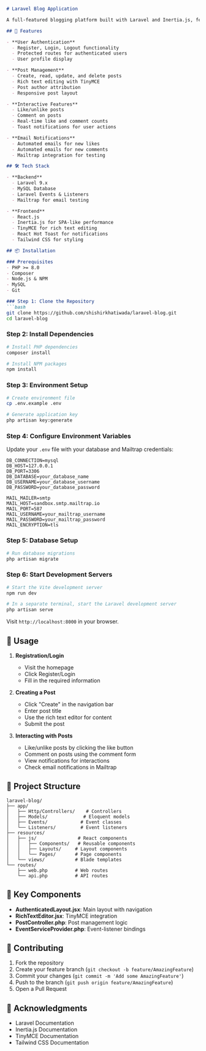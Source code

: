 ```markdown:README.md
# Laravel Blog Application

A full-featured blogging platform built with Laravel and Inertia.js, featuring user authentication, post creation with rich text editing, comments, likes, and real-time notifications.

## 🚀 Features

- **User Authentication**
  - Register, Login, Logout functionality
  - Protected routes for authenticated users
  - User profile display

- **Post Management**
  - Create, read, update, and delete posts
  - Rich text editing with TinyMCE
  - Post author attribution
  - Responsive post layout

- **Interactive Features**
  - Like/unlike posts
  - Comment on posts
  - Real-time like and comment counts
  - Toast notifications for user actions

- **Email Notifications**
  - Automated emails for new likes
  - Automated emails for new comments
  - Mailtrap integration for testing

## 🛠️ Tech Stack

- **Backend**
  - Laravel 9.x
  - MySQL Database
  - Laravel Events & Listeners
  - Mailtrap for email testing

- **Frontend**
  - React.js
  - Inertia.js for SPA-like performance
  - TinyMCE for rich text editing
  - React Hot Toast for notifications
  - Tailwind CSS for styling

## 📦 Installation

### Prerequisites
- PHP >= 8.0
- Composer
- Node.js & NPM
- MySQL
- Git

### Step 1: Clone the Repository
```bash
git clone https://github.com/shishirkhatiwada/laravel-blog.git
cd laravel-blog
```

### Step 2: Install Dependencies
```bash
# Install PHP dependencies
composer install

# Install NPM packages
npm install
```

### Step 3: Environment Setup
```bash
# Create environment file
cp .env.example .env

# Generate application key
php artisan key:generate
```

### Step 4: Configure Environment Variables
Update your `.env` file with your database and Mailtrap credentials:
```env
DB_CONNECTION=mysql
DB_HOST=127.0.0.1
DB_PORT=3306
DB_DATABASE=your_database_name
DB_USERNAME=your_database_username
DB_PASSWORD=your_database_password

MAIL_MAILER=smtp
MAIL_HOST=sandbox.smtp.mailtrap.io
MAIL_PORT=587
MAIL_USERNAME=your_mailtrap_username
MAIL_PASSWORD=your_mailtrap_password
MAIL_ENCRYPTION=tls
```

### Step 5: Database Setup
```bash
# Run database migrations
php artisan migrate
```

### Step 6: Start Development Servers
```bash
# Start the Vite development server
npm run dev

# In a separate terminal, start the Laravel development server
php artisan serve
```

Visit `http://localhost:8000` in your browser.

## 🎯 Usage

1. **Registration/Login**
   - Visit the homepage
   - Click Register/Login
   - Fill in the required information

2. **Creating a Post**
   - Click "Create" in the navigation bar
   - Enter post title
   - Use the rich text editor for content
   - Submit the post

3. **Interacting with Posts**
   - Like/unlike posts by clicking the like button
   - Comment on posts using the comment form
   - View notifications for interactions
   - Check email notifications in Mailtrap

## 📁 Project Structure

```
laravel-blog/
├── app/
│   ├── Http/Controllers/    # Controllers
│   ├── Models/             # Eloquent models
│   ├── Events/            # Event classes
│   └── Listeners/         # Event listeners
├── resources/
│   ├── js/               # React components
│   │   ├── Components/   # Reusable components
│   │   ├── Layouts/     # Layout components
│   │   └── Pages/       # Page components
│   └── views/           # Blade templates
└── routes/
    ├── web.php          # Web routes
    └── api.php          # API routes
```

## 🔧 Key Components

- **AuthenticatedLayout.jsx**: Main layout with navigation
- **RichTextEditor.jsx**: TinyMCE integration
- **PostController.php**: Post management logic
- **EventServiceProvider.php**: Event-listener bindings

## 🤝 Contributing

1. Fork the repository
2. Create your feature branch (`git checkout -b feature/AmazingFeature`)
3. Commit your changes (`git commit -m 'Add some AmazingFeature'`)
4. Push to the branch (`git push origin feature/AmazingFeature`)
5. Open a Pull Request


## 🙏 Acknowledgments

- Laravel Documentation
- Inertia.js Documentation
- TinyMCE Documentation
- Tailwind CSS Documentation
```



